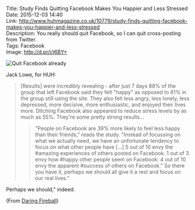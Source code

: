 Title: Study Finds Quitting Facebook Makes You Happier and Less Stressed  
Date: 2015-12-03 14:40  
Link: http://www.huhmagazine.co.uk/10779/study-finds-quitting-facebook-makes-you-happier-and-less-stressed  
Description: You really should quit Facebook, so I can quit cross-posting from Twitter.  
Tags: Facebook  
Image: http://d.pr/i/j6BY+  

![Quit Facebook already][1]

Jack Lowe, for HUH:

> [Results] were incredibly revealing - after just 7 days 88% of the group that left Facebook said they felt "happy" as opposed to 81% in the group still using the site. They also felt less angry, less lonely, less depressed, more decisive, more enthusiastic, and enjoyed their lives more. Ditching Facebook also appeared to reduce stress levels by as much as 55%. They're some pretty strong results…
>
>> "People on Facebook are 39% more likely to feel less happy than their friends," reads the study. "Instead of focussing on what we actually need, we have an unfortunate tendency to focus on what other people have […] 5 out of 10 envy the #amazing experiences of others posted on Facebook. 1 out of 3 envy how #happy other people seem on Facebook. 4 out of 10 envy the apparent #success of others on Facebook." So there you have it, perhaps we should all give it a rest and focus on our real lives."

Perhaps we should," indeed.

(From [Daring Fireball][2])

[1]: http://d.pr/i/j6BY+ "Quit Facebook already"
[2]: http://daringfireball.net/linked/2015/12/03/facebook-vs-happiness "Source post from John Gruber"